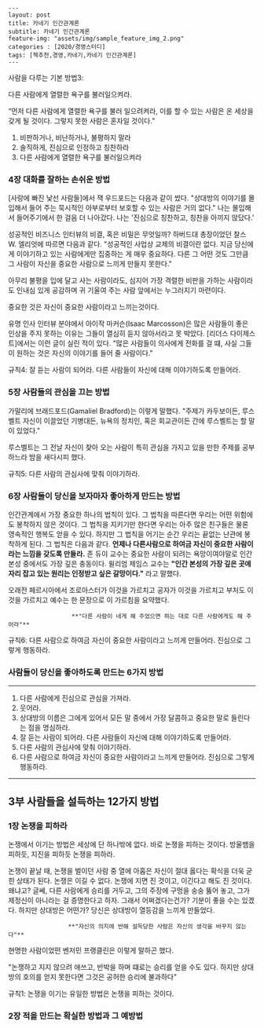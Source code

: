 ```
---
layout: post
title: 카네기 인간관계론
subtitle: 카네기 인간관계론
feature-img: "assets/img/sample_feature_img_2.png"
categories : [2020/경영스터디]
tags: [책추천,경영,카네기,카네기 인간관계론]
---
```

사람을 다루는 기본 방법3:

다른 사람에게 열렬한 욕구를 불러일으켜라.

“먼저 다른 사람에게 열렬한 욕구를 불러 일으려켜라, 이를 할 수 있는 사람은 온 세상을 갖게 될 것이다. 그렇지 못한 사람은 혼자일 것이다.”

1. 비판하거나, 비난하거나, 불평하지 말라
2. 솔직하게, 진심으로 인정하고 칭찬하라
3. 다른 사람에게 열렬한 욕구를 불러일으켜라

### **4장 대화를 잘하는 손쉬운 방법**

[사랑에 빠진 낯선 사람들]에서 잭 우드포드는 다음과 같이 썼다. "상대방의 이야기를 몰입해서 들어 주는 묵시적인 아부로부터 보호할 수 있는 사람은 거의 없다." 나는 몰입해서 들어주기에서 한 걸음 더 나아갔다. 나는 '진심으로 칭찬하고, 칭찬을 아끼지 않닸다.'

성공적인 비즈니스 인터뷰의 비결, 혹은 비밀은 무엇일까? 하버드대 총장이었던 찰스 W. 엘리엇에 따르면 다음과 같다. "성공적인 사업상 교제의 비결이란 없다. 지금 당신에게 이야기하고 있는 사람에게만 집중하는 게 매우 중요하다. 다른 그 어떤 것도 그만큼 그 사람이 자신을 중요한 사람으로 느끼게 만들지 못한다."

아무리 불평을 입에 달고 사는 사람이라도, 심지어 가장 격렬한 비판을 가하는 사람이라도 인내심 있게 공감하며 귀 기울여 주는 사람 앞에서는 누그러지기 마련이다.

중요한 것은 자신이 중요한 사람이라고 느끼는것이다.

유명 인사 인터뷰 분야에서 아이작 마커슨(Isaac Marcosson)은 많은 사람들이 좋은 인상을 주지 못하는 이유는 그들이 열심히 듣지 않아서라고 못 박았다. [리더스 다이제스트]에서는 이런 글이 실린 적이 있다. "많은 사람들이 의사에게 전화를 걸 떄, 사실 그들이 원하는 것은 자신의 이야기를 들어 줄 사람이다."

규칙4: 잘 듣는 사람이 되어라. 다른 사람들이 자신에 대해 이야기하도록 만들어라.

### 5장 사람들의 관심을 끄는 방법

가말리에 브래드포드(Gamaliel Bradford)는 이렇게 말했다. "주제가 카두보이든, 루스벨트 자신이 이끌었던 기병대든, 뉴욕의 정치인, 혹은 회교관이든 간에 루스벨트는 할 말이 있었다."

루스벨트는 그 전날 자신이 찾아 오는 사람이 특히 관심을 가지고 있을 만한 주제를 공부하느라 밤을 새다시피 했다.

규칙5: 다른 사람의 관심사에 맞춰 이야기하라.

### 6장 사람들이 당신을 보자마자 좋아하게 만드는 방법

인간관계에서 가장 중요한 하나의 법칙이 있다. 그 법칙을 따른다면 우리는 어떤 위험에도 봉착하지 않은 것이다. 그 법칙을 지키기만 한다면 우리는 아주 많은 친구들은 물론 영속적인 행복도 얻을 수 있다. 하지만 그 법칙을 어기는 순간 우리는 끝없는 난관에 봉착하게 된다. 그 법칙은 다음과 같다. **언제나 다른사람으로 하여금 자신이 중요한 사람이라는 느낌을 갖도록 만들라.** 존 듀이 교수는 중요한 사람이 되려는 욕망이여야말로 인간 본성 중에서도 가장 깊은 충동이다. 윌리엄 제임스 교수는 **"인간 본성의 가장 깊은 곳에 자리 잡고 있는 원리는 인정받고 싶은 갈망이다."** 라고 말했다.

오래전 페르시아에서 조로아스터가 이것을 가르치고 공자가 이것을 가르치고 부처도 이것을 가르치고 예수는 한 문장으로 이 가르침을 요약했다.

```
                  **"다른 사람이 네게 해 주었으면 하는 대로 다른 사람에게도 해 주어라"**
```

규칙6: 다른 사람으로 하여금 자신이 중요한 사람이라고 느끼게 만들어라. 진심으로 그렇게 행동하라.

### 사람들이 당신을 좋아하도록 만드는 6가지 방법

------

1. 다른 사람에게 진심으로 관심을 가져라.
2. 웃어라.
3. 상대방의 이름은 그에게 있어서 모든 말 중에서 가장 달콤하고 중요한 말로 들린다는 점을 명심하라.
4. 잘 듣는 사람이 되어라. 다른 사람들이 자신에 대해 이야기하도록 만들어라.
5. 다른 사람의 관심사에 맞춰 이야기하라.
6. 다른 사람으로 하여금 자신이 중요한 사람이라고 느끼게 만들어라. 진심으로 그렇게 행동하라.

------

## 3부 사람들을 설득하는 12가지 방법

### 1장 논쟁을 피하라

논쟁에서 이기는 방법은 세상에 단 하나밖에 없다. 바로 논쟁을 피하는 것이다. 방울뱀을 피하듯, 지진을 피하듯 논쟁을 피하라.

논쟁이 끝날 때, 논쟁을 벌이던 사람 중 열에 아홉은 자신이 절대 옳다는 확식을 더욱 굳힌 상태가 된다. 논쟁은 이길 수 없다. 논쟁에 지면 진 것이고, 이긴다고 해도 진 것이다. 왜냐고? 글쎄, 다른 사람에게 승리를 거두고, 그의 주장에 구멍을 숭숭 뚫어 놓고, 그가 제정신이 아니라는 걸 증명한다고 하자. 그래서 어쩌겠다는건가? 기분이 좋을 수는 있겠다. 하지만 상대방은 어떤가? 당신은 상대방이 열등감을 느끼게 만들었다.

```
                 **"자신의 의지에 반해 설득당한 사람은 자신의 생각을 바꾸지 않는다"**
```

현명한 사람이었떤 벤저민 프랭클린은 이렇게 말하곤 했다.

"논쟁하고 지지 않으려 애쓰고, 반박을 하며 떄로는 승리를 얻을 수도 있다. 하지만 상대방의 호의를 얻지 못한다면 그것은 공허한 승리에 불과하다"

규칙1: 논쟁을 이기는 유일한 방법은 논쟁을 피하는 것이다.



### 2장 적을 만드는 확실한 방법과 그 예방법



